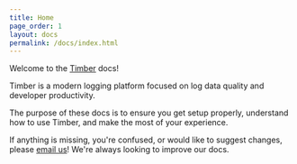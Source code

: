 ```yaml
---
title: Home
page_order: 1
layout: docs
permalink: /docs/index.html
---
```


Welcome to the [Timber](https://timber.io) docs!

Timber is a modern logging platform focused on log data quality and developer productivity.

The purpose of these docs is to ensure you get setup properly, understand how to use Timber,
and make the most of your experience.

If anything is missing, you're confused, or would like to suggest changes, please
[email us](mailto:support@timber.ip)! We're always looking to improve our docs.